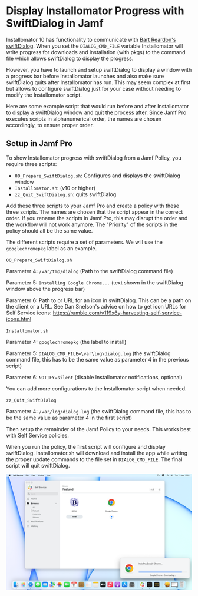 # Display Installomator Progress with SwiftDialog in Jamf

Installomator 10 has functionality to communicate with [Bart Reardon's swiftDialog](https://github.com/bartreardon/swiftDialog). When you set the `DIALOG_CMD_FILE` variable Installomator will write progress for downloads and installation (with pkgs) to the command file which allows swiftDialog to display the progress.

However, you have to launch and setup swiftDialog to display a window with a progress bar before Installomator launches and also make sure swiftDialog quits after Installomator has run. This may seem complex at first but allows to configure swiftDialog just for your case without needing to modify the Installomator script.

Here are some example script that would run before and after Installomator to display a swiftDialog window and quit the process after. Since Jamf Pro executes scripts in alphanumerical order, the names are chosen accordingly, to ensure proper order.

## Setup in Jamf Pro

To show Installomator progress with swiftDialog from a Jamf Policy, you require three scripts:

- `00_Prepare_SwiftDialog.sh`: Configures and displays the swiftDialog window
- `Installomator.sh`: (v10 or higher)
- `zz_Quit_SwiftDialog.sh`: quits swiftDialog

Add these three scripts to your Jamf Pro and create a policy with these three scripts. The names are chosen that the script appear in the correct order. If you rename the scripts in Jamf Pro, this may disrupt the order and the workflow will not work anymore. The "Priority" of the scripts in the policy should all be the same value.

The different scripts require a set of parameters. We will use the `googlechromepkg` label as an example.

`00_Prepare_SwiftDialog.sh`

Parameter 4: `/var/tmp/dialog` (Path to the swiftDialog command file)

Parameter 5: `Installing Google Chrome...` (text shown in the swiftDialog window above the progress bar)

Parameter 6: Path to or URL for an icon in swiftDialog. This can be a path on the client or a URL. See Dan Snelson's advice on how to get icon URLs for Self Service icons: https://rumble.com/v119x6y-harvesting-self-service-icons.html

`Installomator.sh`

Parameter 4: `googlechromepkg` (the label to install)

Parameter 5: `DIALOG_CMD_FILE=\var\log\dialog.log` (the swiftDialog command file, this has to be the same value as parameter 4 in the previous script)

Parameter 6: `NOTIFY=silent` (disable Installomator notifications, optional)

You can add more configurations to the Installomator script when needed.

`zz_Quit_SwiftDialog`

Parameter 4: `/var/log/dialog.log` (the swiftDialog command file, this has to be the same value as parameter 4 in the first script)

Then setup the remainder of the Jamf Policy to your needs. This works best with Self Service policies.

When you run the policy, the first script will configure and display swiftDialog. Installomator.sh will download and install the app while writing the proper update commands to the file set in `DIALOG_CMD_FILE`. The final script will quit swiftDialog.

![](SelfServiceProgress.png)

